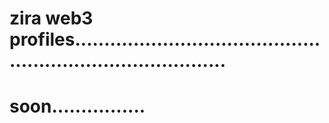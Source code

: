 # zira web3 profiles...............................................................................
# soon................
